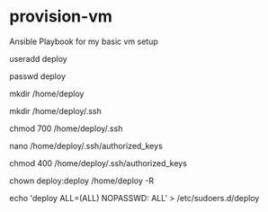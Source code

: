 # provision-vm
Ansible Playbook for my basic vm setup


useradd deploy

passwd deploy

mkdir /home/deploy

mkdir /home/deploy/.ssh

chmod 700 /home/deploy/.ssh

nano /home/deploy/.ssh/authorized_keys

chmod 400 /home/deploy/.ssh/authorized_keys

chown deploy:deploy /home/deploy -R

echo 'deploy ALL=(ALL) NOPASSWD: ALL' > /etc/sudoers.d/deploy

